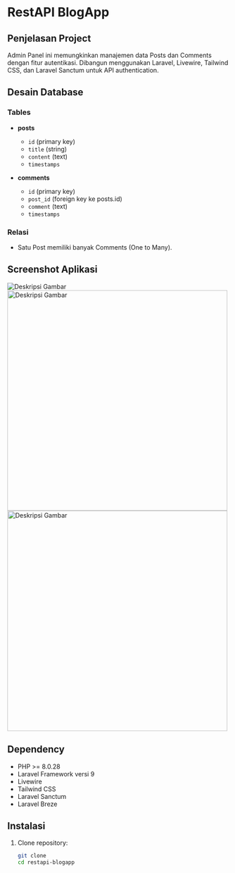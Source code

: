 # RestAPI BlogApp

## Penjelasan Project

Admin Panel ini memungkinkan manajemen data Posts dan Comments dengan fitur autentikasi. Dibangun menggunakan Laravel, Livewire, Tailwind CSS, dan Laravel Sanctum untuk API authentication.

## Desain Database

### Tables

- **posts**
  - `id` (primary key)
  - `title` (string)
  - `content` (text)
  - `timestamps`

- **comments**
  - `id` (primary key)
  - `post_id` (foreign key ke posts.id)
  - `comment` (text)
  - `timestamps`

### Relasi

- Satu Post memiliki banyak Comments (One to Many).

## Screenshot Aplikasi
<img src="https://github.com/user-attachments/assets/43f4e8b2-b325-4658-befc-2e370b2fc11a" alt="Deskripsi Gambar" width="auto" />
<img src="https://github.com/user-attachments/assets/7ef03ca1-c69e-4b1e-b3d1-9113f9b418a3" alt="Deskripsi Gambar" width="500" />
<img src="https://github.com/user-attachments/assets/56d394fb-2509-426b-aaa1-6dc43a8b4734" alt="Deskripsi Gambar" width="500" />



## Dependency

- PHP >= 8.0.28
- Laravel Framework versi 9
- Livewire
- Tailwind CSS
- Laravel Sanctum
- Laravel Breze

## Instalasi

1. Clone repository:

   ```bash
   git clone 
   cd restapi-blogapp
